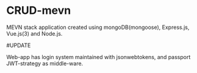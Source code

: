 # CRUD-mevn

MEVN stack application created using
mongoDB(mongoose), Express.js, Vue.js(3) and Node.js.

#UPDATE 

Web-app has login system maintained with jsonwebtokens, and passport JWT-strategy as middle-ware.
